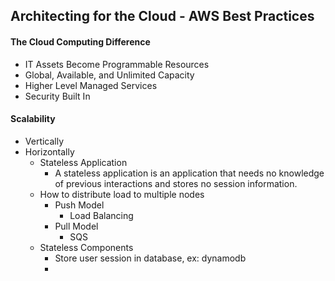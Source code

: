 Architecting for the Cloud - AWS Best Practices
-

#### The Cloud Computing Difference
* IT Assets Become Programmable Resources
* Global, Available, and Unlimited Capacity
* Higher Level Managed Services
* Security Built In

#### Scalability
* Vertically
* Horizontally
  * Stateless Application
    * A stateless application is an application that needs no knowledge of previous interactions and stores no session information.
  * How to distribute load to multiple nodes
    * Push Model
      * Load Balancing 
    * Pull Model
      * SQS 
  * Stateless Components
    * Store user session in database, ex: dynamodb
    * 

